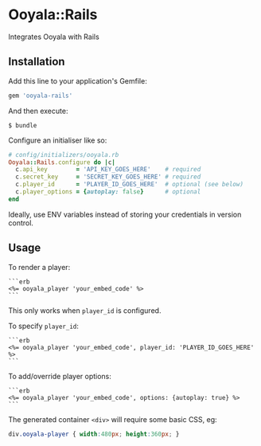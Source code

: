 # Ooyala::Rails

Integrates Ooyala with Rails

## Installation

Add this line to your application's Gemfile:

```ruby
gem 'ooyala-rails'
```

And then execute:

    $ bundle

Configure an initialiser like so:

```ruby
# config/initializers/ooyala.rb
Ooyala::Rails.configure do |c|
  c.api_key        = 'API_KEY_GOES_HERE'    # required
  c.secret_key     = 'SECRET_KEY_GOES_HERE' # required
  c.player_id      = 'PLAYER_ID_GOES_HERE'  # optional (see below)
  c.player_options = {autoplay: false}      # optional
end
```

Ideally, use ENV variables instead of storing your credentials in version control.

## Usage

To render a player:

    ```erb
    <%= ooyala_player 'your_embed_code' %>
    ```

This only works when `player_id` is configured.

To specify `player_id`:

    ```erb
    <%= ooyala_player 'your_embed_code', player_id: 'PLAYER_ID_GOES_HERE' %>
    ```

To add/override player options:

    ```erb
    <%= ooyala_player 'your_embed_code', options: {autoplay: true} %>
    ```

The generated container `<div>` will require some basic CSS, eg:

```css
div.ooyala-player { width:480px; height:360px; }
```
